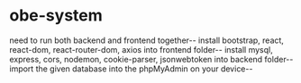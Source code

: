 # obe-system
need to run both backend and frontend together--
install bootstrap, react, react-dom, react-router-dom, axios into frontend folder--
install mysql, express, cors, nodemon, cookie-parser,  jsonwebtoken into backend folder--
import the given database into the phpMyAdmin on your device--

